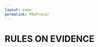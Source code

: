 ```yaml
---
layout: page
permalink: PRoP/evd/
---
```

<!-- There's a comment here so it doesn't include the title in the top bar. -->
# RULES ON EVIDENCE